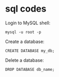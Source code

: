 # sql codes

Login to MySQL shell:
```
mysql -u root -p
```

Create a database:
```
CREATE DATABASE my_db;
```

Delete a database:
```
DROP DATABASE db_name;
```

